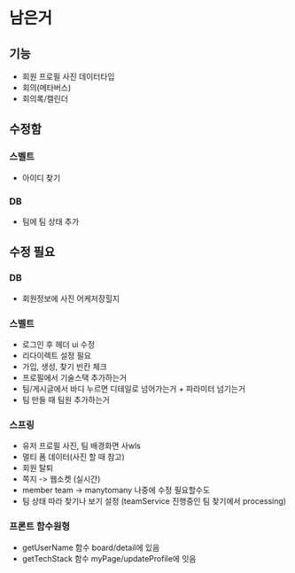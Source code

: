 # 남은거
## 기능
* 회원 프로필 사진 데이터타입
* 회의(메타버스)
* 회의록/캘린더

## 수정함
### 스벨트
* 아이디 찾기
### DB
* 팀에 팀 상태 추가

## 수정 필요
### DB
* 회원정보에 사진 어케저장힐지
### 스벨트
* 로그인 후 헤더 ui 수정
* 리다이렉트 설정 필요
* 가입, 생성, 찾기 빈칸 체크
* 프로필에서 기술스택 추가하는거
* 팀/게시글에서 바디 누르면 디테일로 넘어가는거 + 파라미터 넘기는거
* 팀 만들 때 팀원 추가하는거
### 스프링
* 유저 프로필 사진, 팀 배경화면 사wls
* 멀티 폼 데이터(사진 할 때 참고)
* 회원 탈퇴
* 쪽지 -> 웹소켓 (실시간)
* member team -> manytomany 나중에 수정 필요할수도
* 팀 상태 따라 찾기나 보기 설정 (teamService 진행중인 팀 찾기에서 processing)

### 프론트 함수원형
* getUserName 함수 board/detail에 있음
* getTechStack 함수 myPage/updateProfile에 잇음